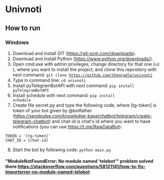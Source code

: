 # Univnoti

## How to run

### Windows

1. Download and install GIT (https://git-scm.com/downloads).
2. Download and install Python (https://www.python.org/downloads/).
3. Open cmd.exe with admin privileges, change directory for that one (<code>cd <path></code>), where you want to install the project, and clone this repository with next command: <code>git clone https://github.com/thegradle/univnoti</code>
4. Type in command line: <code>cd univnoti</code>
5. Install pyTelegramBotAPI with next command: <code>pip install pyTelegramBotAPI</code>
6. Install schedule with next command: <code>pip install schedule</code>
7. Create file secret.py and type the following code, where [tg-token] is token of your bot given by @botfather (https://sendpulse.com/knowledge-base/chatbot/telegram/create-telegram-chatbot) and chat-id is chat's id where you want to have notifications (you can use https://t.me/RawDataBot):<br>
<pre><code>TOKEN = '[tg-token]'
CHAT_ID = [chat-id]
</code></pre>
8. Start the bot by following code: <code>python main.py</code>
  
#### "ModuleNotFoundError: No module named 'telebot'" problem solved there https://stackoverflow.com/questions/58121141/how-to-fix-importerror-no-module-named-telebot
